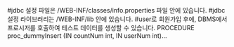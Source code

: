 #jdbc 설정 파일은 /WEB-INF/classes/info.properties 파일 안에 있습니다.
#jdbc 설정 라이브러리는 /WEB-INF/lib 안에 있습니다.
#user로 회원가입 후에, DBMS에서 프로시저를 호출하여 테스트 데이터를 생성할 수 있습니다. PROCEDURE proc_dummyInsert (IN countNum int, IN userNum int)...
